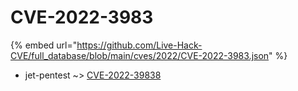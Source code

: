 # CVE-2022-3983
{% embed url="https://github.com/Live-Hack-CVE/full_database/blob/main/cves/2022/CVE-2022-3983.json" %}

* jet-pentest ~> [CVE-2022-39838](https://www.alice-snow.ru/2022/database/cve-2022-3983/cve-2022-39838-jet-pentest)